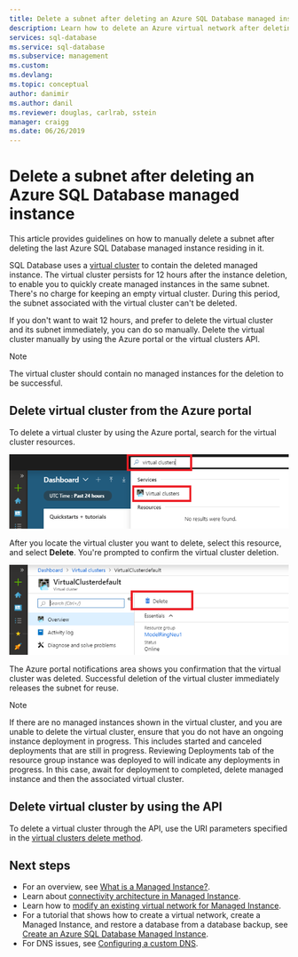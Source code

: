 ```yaml
---
title: Delete a subnet after deleting an Azure SQL Database managed instance | Microsoft Docs
description: Learn how to delete an Azure virtual network after deleting an Azure SQL Database managed instance. 
services: sql-database
ms.service: sql-database
ms.subservice: management
ms.custom: 
ms.devlang: 
ms.topic: conceptual
author: danimir
ms.author: danil
ms.reviewer: douglas, carlrab, sstein
manager: craigg
ms.date: 06/26/2019
---
```

# Delete a subnet after deleting an Azure SQL Database managed instance

This article provides guidelines on how to manually delete a subnet after deleting the last Azure SQL Database managed instance residing in it.

SQL Database uses a [virtual cluster](sql-database-managed-instance-connectivity-architecture.md#virtual-cluster-connectivity-architecture) to contain the deleted managed instance. The virtual cluster persists for 12 hours after the instance deletion, to enable you to quickly create managed instances in the same subnet. There's no charge for keeping an empty virtual cluster. During this period, the subnet associated with the virtual cluster can't be deleted.

If you don't want to wait 12 hours, and prefer to delete the virtual cluster and its subnet immediately, you can do so manually. Delete the virtual cluster manually by using the Azure portal or the virtual clusters API.

> [!NOTE]
> The virtual cluster should contain no managed instances for the deletion to be successful.

## Delete virtual cluster from the Azure portal

To delete a virtual cluster by using the Azure portal, search for the virtual cluster resources.

![Screenshot of the Azure portal, with search box highlighted](./media/sql-database-managed-instance-delete-virtual-cluster/virtual-clusters-search.png)

After you locate the virtual cluster you want to delete, select this resource, and select **Delete**. You're prompted to confirm the virtual cluster deletion.

![Screenshot of the Azure portal Virtual clusters dashboard, with Delete option highlighted](./media/sql-database-managed-instance-delete-virtual-cluster/virtual-clusters-delete.png)

The Azure portal notifications area shows you confirmation that the virtual cluster was deleted. Successful deletion of the virtual cluster immediately releases the subnet for reuse.

> [!NOTE]
> If there are no managed instances shown in the virtual cluster, and you are unable to delete the virtual cluster, ensure that you do not have an ongoing instance deployment in progress. This includes started and canceled deployments that are still in progress. Reviewing Deployments tab of the resource group instance was deployed to will indicate any deployments in progress. In this case, await for deployment to completed, delete managed instance and then the associated virtual cluster.

## Delete virtual cluster by using the API

To delete a virtual cluster through the API, use the URI parameters specified in the [virtual clusters delete method](https://docs.microsoft.com/rest/api/sql/virtualclusters/delete).

## Next steps

- For an overview, see [What is a Managed Instance?](sql-database-managed-instance.md).
- Learn about [connectivity architecture in Managed Instance](sql-database-managed-instance-connectivity-architecture.md).
- Learn how to [modify an existing virtual network for Managed Instance](sql-database-managed-instance-configure-vnet-subnet.md).
- For a tutorial that shows how to create a virtual network, create a Managed Instance, and restore a database from a database backup, see [Create an Azure SQL Database Managed Instance](sql-database-managed-instance-get-started.md).
- For DNS issues, see [Configuring a custom DNS](sql-database-managed-instance-custom-dns.md).
